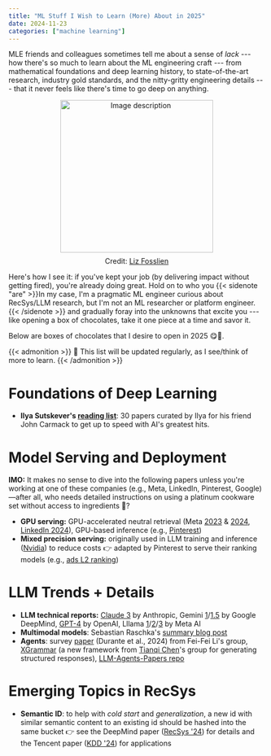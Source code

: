 ```yaml
---
title: "ML Stuff I Wish to Learn (More) About in 2025"
date: 2024-11-23
categories: ["machine learning"]
---
```


MLE friends and colleagues sometimes tell me about a sense of *lack* --- how there's so much to learn about the ML engineering craft --- from mathematical foundations and deep learning history, to state-of-the-art research, industry gold standards, and the nitty-gritty engineering details --- that it never feels like there's time to go deep on anything.

<div style="display: flex; justify-content: center; align-items: center; flex-direction: column;">
  <figure style="margin: 0; text-align: center;">
    <img src="https://www.dropbox.com/scl/fi/mupdtd7fuolajkav4t0a5/315980733_528828279256236_9045916108072816684_n.jpg?rlkey=zk08zehs7uja0hlu3t7tk3f3q&st=bwby1re1&raw=1" alt="Image description" style="width: 300px; margin: 0 auto;">
    <figcaption style="margin-top: 8px;">Credit: <a href="https://www.fosslien.com/" target="_blank" rel="noopener noreferrer">Liz Fosslien</a></figcaption>
  </figure>
</div>

Here's how I see it: if you've kept your job (by delivering impact without getting fired), you're already doing great. Hold on to who you {{< sidenote "are" >}}In my case, I'm a pragmatic ML engineer curious about RecSys/LLM research, but I'm not an ML researcher or platform engineer.{{< /sidenote >}} and gradually foray into the unknowns that excite you --- like opening a box of chocolates, take it one piece at a time and savor it.

Below are boxes of chocolates that I desire to open in 2025 😋🍫. 

{{< admonition >}}
👀 This list will be updated regularly, as I see/think of more to learn.
{{< /admonition >}}

# Foundations of Deep Learning
- **Ilya Sutskever's [reading list](https://arc.net/folder/D0472A20-9C20-4D3F-B145-D2865C0A9FEE)**: 30 papers curated by Ilya for his friend John Carmack to get up to speed with AI's greatest hits.

# Model Serving and Deployment

**IMO:** It makes no sense to dive into the following papers unless you're working at one of these companies (e.g., Meta, LinkedIn, Pinterest, Google)—after all, who needs detailed instructions on using a platinum cookware set without access to ingredients 🤑?

- **GPU serving:** GPU-accelerated neutral retrieval (Meta [2023](https://arxiv.org/abs/2306.04039v1) & [2024](https://arxiv.org/abs/2407.15462), [LinkedIn 2024](https://arxiv.org/abs/2407.13218)), GPU-based inference (e.g., [Pinterest](https://medium.com/@Pinterest_Engineering/gpu-accelerated-ml-inference-at-pinterest-ad1b6a03a16d))
- **Mixed precision serving:** originally used in LLM training and inference ([Nvidia](https://docs.nvidia.com/deeplearning/performance/mixed-precision-training/index.html)) to reduce costs 👉 adapted by Pinterest to serve their ranking models (e.g., [ads L2 ranking](https://docs.nvidia.com/deeplearning/performance/mixed-precision-training/index.html))

# LLM Trends + Details 
- **LLM technical reports:** [Claude 3](https://www-cdn.anthropic.com/de8ba9b01c9ab7cbabf5c33b80b7bbc618857627/Model_Card_Claude_3.pdf) by Anthropic, Gemini [1](https://arxiv.org/abs/2312.11805)/[1.5](https://arxiv.org/abs/2403.05530) by Google DeepMind, [GPT-4](https://arxiv.org/abs/2303.08774) by OpenAI, Lllama [1](https://arxiv.org/abs/2302.13971)/[2](https://arxiv.org/abs/2307.09288)/[3](https://ai.meta.com/research/publications/the-llama-3-herd-of-models/) by Meta AI
- **Multimodal models**: Sebastian Raschka's [summary blog post](https://sebastianraschka.com/blog/2024/understanding-multimodal-llms.html)
- **Agents**: survey [paper](https://arxiv.org/abs/2401.03568) (Durante et al., 2024) from Fei-Fei Li's group, [XGrammar](https://blog.mlc.ai/2024/11/22/achieving-efficient-flexible-portable-structured-generation-with-xgrammar) (a new framework from [Tianqi Chen](https://tqchen.com/)'s group for generating structured responses), [LLM-Agents-Papers repo](https://github.com/AGI-Edgerunners/LLM-Agents-Papers)


# Emerging Topics in RecSys
- **Semantic ID**: to help with *cold start* and *generalization*, a new id with similar semantic content to an existing id should be hashed into the same bucket 👉 see the DeepMind paper ([RecSys '24](https://arxiv.org/pdf/2306.08121)) for details and the Tencent paper ([KDD '24](https://arxiv.org/abs/2403.00793)) for applications

